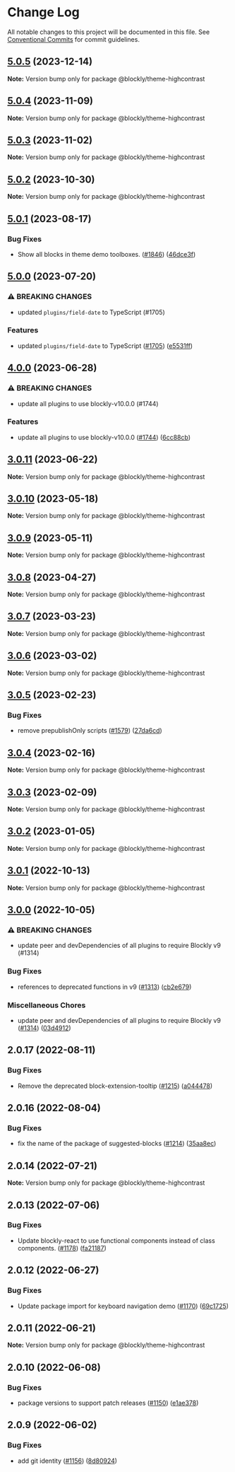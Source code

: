 # Change Log

All notable changes to this project will be documented in this file.
See [Conventional Commits](https://conventionalcommits.org) for commit guidelines.

## [5.0.5](https://github.com/google/blockly-samples/compare/@blockly/theme-highcontrast@5.0.4...@blockly/theme-highcontrast@5.0.5) (2023-12-14)

**Note:** Version bump only for package @blockly/theme-highcontrast





## [5.0.4](https://github.com/google/blockly-samples/compare/@blockly/theme-highcontrast@5.0.3...@blockly/theme-highcontrast@5.0.4) (2023-11-09)

**Note:** Version bump only for package @blockly/theme-highcontrast





## [5.0.3](https://github.com/google/blockly-samples/compare/@blockly/theme-highcontrast@5.0.2...@blockly/theme-highcontrast@5.0.3) (2023-11-02)

**Note:** Version bump only for package @blockly/theme-highcontrast





## [5.0.2](https://github.com/google/blockly-samples/compare/@blockly/theme-highcontrast@5.0.1...@blockly/theme-highcontrast@5.0.2) (2023-10-30)

**Note:** Version bump only for package @blockly/theme-highcontrast





## [5.0.1](https://github.com/google/blockly-samples/compare/@blockly/theme-highcontrast@5.0.0...@blockly/theme-highcontrast@5.0.1) (2023-08-17)


### Bug Fixes

* Show all blocks in theme demo toolboxes. ([#1846](https://github.com/google/blockly-samples/issues/1846)) ([46dce3f](https://github.com/google/blockly-samples/commit/46dce3f6031c7bb906e992767c17951a91dd1f6d))



## [5.0.0](https://github.com/google/blockly-samples/compare/@blockly/theme-highcontrast@4.0.0...@blockly/theme-highcontrast@5.0.0) (2023-07-20)


### ⚠ BREAKING CHANGES

* updated `plugins/field-date` to TypeScript (#1705)

### Features

* updated `plugins/field-date` to TypeScript ([#1705](https://github.com/google/blockly-samples/issues/1705)) ([e5531ff](https://github.com/google/blockly-samples/commit/e5531fffe188ee361a16fe48ed126b34e51a8d30))



## [4.0.0](https://github.com/google/blockly-samples/compare/@blockly/theme-highcontrast@3.0.11...@blockly/theme-highcontrast@4.0.0) (2023-06-28)


### ⚠ BREAKING CHANGES

* update all plugins to use blockly-v10.0.0 (#1744)

### Features

* update all plugins to use blockly-v10.0.0 ([#1744](https://github.com/google/blockly-samples/issues/1744)) ([6cc88cb](https://github.com/google/blockly-samples/commit/6cc88cbef39d4ad664a668d3d46eb29ba7292f9c))



## [3.0.11](https://github.com/google/blockly-samples/compare/@blockly/theme-highcontrast@3.0.10...@blockly/theme-highcontrast@3.0.11) (2023-06-22)

**Note:** Version bump only for package @blockly/theme-highcontrast





## [3.0.10](https://github.com/google/blockly-samples/compare/@blockly/theme-highcontrast@3.0.9...@blockly/theme-highcontrast@3.0.10) (2023-05-18)

**Note:** Version bump only for package @blockly/theme-highcontrast





## [3.0.9](https://github.com/google/blockly-samples/compare/@blockly/theme-highcontrast@3.0.8...@blockly/theme-highcontrast@3.0.9) (2023-05-11)

**Note:** Version bump only for package @blockly/theme-highcontrast





## [3.0.8](https://github.com/google/blockly-samples/compare/@blockly/theme-highcontrast@3.0.7...@blockly/theme-highcontrast@3.0.8) (2023-04-27)

**Note:** Version bump only for package @blockly/theme-highcontrast





## [3.0.7](https://github.com/google/blockly-samples/compare/@blockly/theme-highcontrast@3.0.6...@blockly/theme-highcontrast@3.0.7) (2023-03-23)

**Note:** Version bump only for package @blockly/theme-highcontrast





## [3.0.6](https://github.com/google/blockly-samples/compare/@blockly/theme-highcontrast@3.0.5...@blockly/theme-highcontrast@3.0.6) (2023-03-02)

**Note:** Version bump only for package @blockly/theme-highcontrast





## [3.0.5](https://github.com/google/blockly-samples/compare/@blockly/theme-highcontrast@3.0.4...@blockly/theme-highcontrast@3.0.5) (2023-02-23)


### Bug Fixes

* remove prepublishOnly scripts ([#1579](https://github.com/google/blockly-samples/issues/1579)) ([27da6cd](https://github.com/google/blockly-samples/commit/27da6cd04c38f6ba417f4e7446bb6218c475448d))



## [3.0.4](https://github.com/google/blockly-samples/compare/@blockly/theme-highcontrast@3.0.3...@blockly/theme-highcontrast@3.0.4) (2023-02-16)

**Note:** Version bump only for package @blockly/theme-highcontrast





## [3.0.3](https://github.com/google/blockly-samples/compare/@blockly/theme-highcontrast@3.0.2...@blockly/theme-highcontrast@3.0.3) (2023-02-09)

**Note:** Version bump only for package @blockly/theme-highcontrast





## [3.0.2](https://github.com/google/blockly-samples/compare/@blockly/theme-highcontrast@3.0.1...@blockly/theme-highcontrast@3.0.2) (2023-01-05)

**Note:** Version bump only for package @blockly/theme-highcontrast





## [3.0.1](https://github.com/google/blockly-samples/compare/@blockly/theme-highcontrast@3.0.0...@blockly/theme-highcontrast@3.0.1) (2022-10-13)

**Note:** Version bump only for package @blockly/theme-highcontrast





## [3.0.0](https://github.com/google/blockly-samples/compare/@blockly/theme-highcontrast@2.0.17...@blockly/theme-highcontrast@3.0.0) (2022-10-05)


### ⚠ BREAKING CHANGES

* update peer and devDependencies of all plugins to require Blockly v9 (#1314)

### Bug Fixes

* references to deprecated functions in v9 ([#1313](https://github.com/google/blockly-samples/issues/1313)) ([cb2e679](https://github.com/google/blockly-samples/commit/cb2e67987e0b62a77c26adc660cc6ade1ba67954))


### Miscellaneous Chores

* update peer and devDependencies of all plugins to require Blockly v9 ([#1314](https://github.com/google/blockly-samples/issues/1314)) ([03d4912](https://github.com/google/blockly-samples/commit/03d4912c42c8de0f30493037ccc28dddaea0f266))



## 2.0.17 (2022-08-11)


### Bug Fixes

* Remove the deprecated block-extension-tooltip ([#1215](https://github.com/google/blockly-samples/issues/1215)) ([a044478](https://github.com/google/blockly-samples/commit/a044478c86a73e3065bc866e427f175cbec6fc13))





## 2.0.16 (2022-08-04)


### Bug Fixes

* fix the name of the package of suggested-blocks ([#1214](https://github.com/google/blockly-samples/issues/1214)) ([35aa8ec](https://github.com/google/blockly-samples/commit/35aa8ec73a60a4eb5b1e80cb2fc71dcd83d05e27))





## 2.0.14 (2022-07-21)

**Note:** Version bump only for package @blockly/theme-highcontrast





## 2.0.13 (2022-07-06)


### Bug Fixes

* Update blockly-react to use functional components instead of class components. ([#1178](https://github.com/google/blockly-samples/issues/1178)) ([fa21187](https://github.com/google/blockly-samples/commit/fa21187cdbe4ec3a5c69f185540dd68a98eb69d7))





## 2.0.12 (2022-06-27)


### Bug Fixes

* Update package import for keyboard navigation demo ([#1170](https://github.com/google/blockly-samples/issues/1170)) ([69c1725](https://github.com/google/blockly-samples/commit/69c1725b775279fcc397dc178935208d5f42b08c))





## 2.0.11 (2022-06-21)

**Note:** Version bump only for package @blockly/theme-highcontrast





## 2.0.10 (2022-06-08)


### Bug Fixes

* package versions to support patch releases ([#1150](https://github.com/google/blockly-samples/issues/1150)) ([e1ae378](https://github.com/google/blockly-samples/commit/e1ae378d779531621c3d948566257d069002963f))





## 2.0.9 (2022-06-02)


### Bug Fixes

* add git identity ([#1156](https://github.com/google/blockly-samples/issues/1156)) ([8d80924](https://github.com/google/blockly-samples/commit/8d809243b277375beb2ce75d4e157b5e17f78193))

